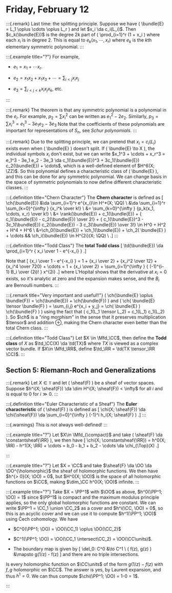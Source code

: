 # Friday, February 12

:::{.remark}
Last time: the splitting principle.
Suppose we have \( \bundle{E} = L_1 \oplus \cdots \oplus L_r \) and let $x_i \da c_i(L_i)$.
Then $c_k(\bundle{E})$ is the degree $2k$ part of \( \prod_{i=1}^r (1 + x_i \) where each $x_i$ is in degree $2$.
This is equal to $e_k(x_1, \cdots, x_r)$ where $e_k$ is the $k$th elementary symmetric polynomial.
:::

:::{.example title="?"}
For example,

- $e_1 = x_1 + \cdots x_r$.

- $e_2 = x_1 x_2 + x_1 x_3 + \cdots = \sum_{i < j} x_i x_j$

- $e_3 = \sum_{i<j<k} x_i x_j x_k$, etc.


:::

:::{.remark}
The theorem is that any symmetric polynomial is a polynomial in the $e_i$.
For example, $p_2 = \sum x_i^2$ can be written as $e_1^2 - 2e_2$.
Similarly, $p_3 = \sum x_i^3 = e_1^3 - 3e_1 e_2 -3e_3$
Note that the coefficients of these polynomials are important for representations of $S_n$, see *Schur polynomials*.
:::

:::{.remark}
Due to the splitting principle, we can pretend that $x_i = c_i(L_i)$ exists even when \( \bundle{E} \) doesn't split.
If \( \bundle{E} \to X \), the individual symbols $x_i$ don't exist, but we can write $x_1^3 + \cdots + x_r^3 = e_1^3 - 3e_1 e_2 - 3e_3 \da c_1(\bundle{E})^3 + 3c_1(\bundle{E}) c_2(\bundle{E}) + \cdots$, which is a well-defined element of $H^6(X; \ZZ)$.
So this polynomial defines a characteristic class of \( \bundle{E} \), and this can be done for any symmetric polynomial.
We can change basis in the space of symmetric polynomials to now define different characteristic classes.
:::

:::{.definition title="Chern Character"}
The **Chern character** is defined as 
\[
\ch(\bundle{E}) 
&\da \sum_{i=1}^r e^{x_i}\in H^*(X; \QQ) \\
&\da \sum_{i=1}^r \sum_{k=0}^{\infty } {x_i^k \over k!} \\
&= \sum_{k=0}^{\infty } {p_k(x_1, \cdots, x_r) \over k!} \\
&= \rank(\bundle{E}) + c_1(\bundle{E}) + { c_1(\bundle{E}) - c_2(\bundle{E}) \over 2!} + { c_1(\bundle{E})^3 - 3c_1(\bundle{E}) c_2(\bundle{E}) - 3 c_3(\bundle{E}) \over 3!} \in H^0 + H^2 + H^4 + H^6 \\
&=\ch_0(\bundle{E}) + \ch_1(\bundle{E}) + \ch_2( \bundle{E} ) + \cdots && \ch_i(\bundle{E}) \in H^{2i}(X; \QQ) \\
.\]
:::

:::{.definition title="Todd Class"}
The **total Todd class** 
\[
\td(\bundle{E})
\da
\prod_{i=1}^r { x_i \over 1 - e^{-x_i} }
.\]

Note that
\[
{x_i \over 1 - e^{-x_i} } = 1 + {x_i \over 2} + {x_i^2 \over 12} + {x_i^4 \over 720} + \cdots = 1 + {x_i \over 2} + \sum_{i=1}^{\infty } { (-1)^{i-1} B_i \over (2i)! } x^{2i}
.\]
where L'Hopital shows that the derivative at $x_i = 0$ exists, so it's analytic at zero and the expansion makes sense, and the $B_i$ are Bernoulli numbers.
:::

:::{.remark title="Very important and useful!!"}
\( \ch(\bundle{E} \oplus \bundle{F}) = \ch(\bundle{E}) + \ch(\bundle{F}) \) and \( \ch( \bundle{E} \tensor \bundle{F} ) = \sum_{i,j} e^{x_i + y_j} = \ch( \bundle{E} ) \ch(\bundle{F} ) \)
using the fact that \( c_1(L_1 \tensor L_2) = c_1(L_1) c_1(L_2) \).
So $\ch$ is a "ring morphism" in the sense that it preserves multiplication $\tensor$ and addition $\oplus$, making the Chern character even better than the total Chern class.
:::

:::{.definition title="Todd Class"}
Let $X \in \Mfd_\CC$, then define the **Todd class** of $X$ as $\td_\CC(X) \da \td(TX)$ where $TX$ is viewed as a complex vector bundle.
If $X\in \Mfd_\RR$, define $\td_\RR = \td(TX \tensor_\RR \CC)$.
:::

## Section 5: Riemann-Roch and Generalizations

:::{.remark}
Let $X\in \Top$ and let \( \sheaf(F) \) be a sheaf of vector spaces.
Suppose $h^i(X; \sheaf{F}) \da \dim H^i(X; \sheaf{F}) < \infty$ for all $i$ and is equal to 0 for $i \gg 0$.
:::

:::{.definition title="Euler Characteristic of a Sheaf"}
The **Euler characteristic** of \( \sheaf(F) \) is defined as 
\[
\chi(X; \sheaf{F}) \da \chi(\sheaf{F}) \da \sum_{i=0}^{\infty } (-1)^i h_i(X; \sheaf{F} )
.\]
:::

:::{.warnings}
This is not always well-defined!
:::

:::{.example title="?"}
Let $X\in \Mfd_{\compact}$ and take \( \sheaf(F) \da \constantsheaf{\RR} \), we then have 
\[
\chi(X; \constantsheaf{\RR}) = h^0(X; \RR) - h^1(X; \RR) + \cdots = b_0 - b_1 + b_2 - \cdots \da \chi_{\Top}(X)
.\]

:::

:::{.example title="?"}
Let $X = \CC$ and take $\sheaf{F} \da \OO \da \OO^{\holomorphic}$ the sheaf of holomorphic functions.
We then have $h^{> 0}(X; \OO) = 0$, but $H^0(X; \OO)$ is the space of all holomorphic functions on $\CC$, making $\dim_\CC h^0(X; \OO)$ infinite.
:::

:::{.example title="?"}
Take $X = \PP^1$ with $\OO$ as above, $h^0(\PP^1; \OO) = 1$ since $\PP^1$ is compact and the maximum modulus principle applies, so the only global holomorphic functions are constant.
We can write $\PP^1 = \CC_1 \union \CC_2$ as a cover and $h^i(\CC, \OO) = 0$, so this is an acyclic cover and we can use it to compute $h^1(\PP^1; \OO)$ using Čech cohomology.
We have 

- $C^0(\PP^1; \OO) = \OO(\CC_1) \oplus \OO(\CC_2)$

- $C^1(\PP^1; \OO) = \OO(\CC_1 \intersect\CC_2) = \OO(\CC\units)$.

- The boundary map is given by
\[
\del_0: C^0 &\to C^1 \\
( f(z), g(z) ) &\mapsto g(1/z) - f(z)
\]
  and there are no triple intersections.

Is every holomorphic function on $\CC\units$ of the form $g(1/z) - f(z)$ with $f,g$ holomorphic on $\CC$.
The answer is yes, by Laurent expansion, and thus $h^1 = 0$.
We can thus compute $\chi(\PP^1; \OO) = 1-0 = 1$.

:::








